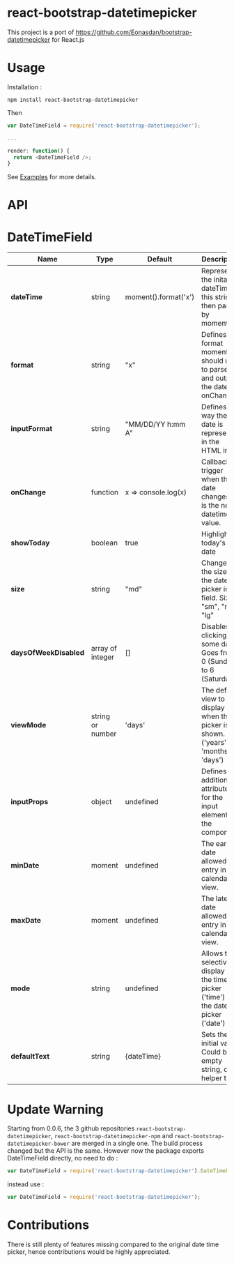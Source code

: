 react-bootstrap-datetimepicker
===============================

This project is a port of https://github.com/Eonasdan/bootstrap-datetimepicker for React.js

Usage
===============================

Installation :
```
npm install react-bootstrap-datetimepicker
```

Then
```javascript
var DateTimeField = require('react-bootstrap-datetimepicker');

...

render: function() {
  return <DateTimeField />;
}
```
See [Examples](examples/) for more details.

API
===============================

DateTimeField
========

| Name         | Type    | Default | Description |
| ------------ | ------- | ------- | ----------- |
| **dateTime** | string  | moment().format('x') | Represents the inital dateTime, this string is then parsed by moment.js |
| **format**   | string  | "x"     | Defines the format moment.js should use to parse and output the date to onChange |
| **inputFormat** | string | "MM/DD/YY h:mm A" | Defines the way the date is represented in the HTML input |
| **onChange** | function | x => console.log(x) | Callback trigger when the date changes. `x` is the new datetime value. |
| **showToday** | boolean | true | Highlights today's date |
| **size** | string | "md" | Changes the size of the date picker input field. Sizes: "sm", "md", "lg" |
| **daysOfWeekDisabled** | array of integer | [] | Disables clicking on some days. Goes from 0 (Sunday) to 6 (Saturday). |
| **viewMode** | string or number | 'days' | The default view to display when the picker is shown. ('years', 'months', 'days') |
| **inputProps** | object | undefined | Defines additional attributes for the input element of the component. |
| **minDate** | moment | undefined | The earliest date allowed for entry in the calendar view. |
| **maxDate** | moment | undefined | The latest date allowed for entry in the calendar view. |
| **mode** | string | undefined | Allows to selectively display only the time picker ('time') or the date picker ('date') |
| **defaultText** | string | {dateTime} | Sets the initial value. Could be an empty string, or helper text. |

Update Warning
===============================
Starting from 0.0.6, the 3 github repositories `react-bootstrap-datetimepicker`, `react-bootstrap-datetimepicker-npm` and `react-bootstrap-datetimepicker-bower` are merged in a single one. The build process changed but the API is the same.
However now the package exports DateTimeField directly, no need to do :
```javascript
var DateTimeField = require('react-bootstrap-datetimepicker').DateTimeField;
```
instead use :
```javascript
var DateTimeField = require('react-bootstrap-datetimepicker');
```

Contributions
===============================
There is still plenty of features missing compared to the original date time picker, hence contributions would be highly appreciated.
